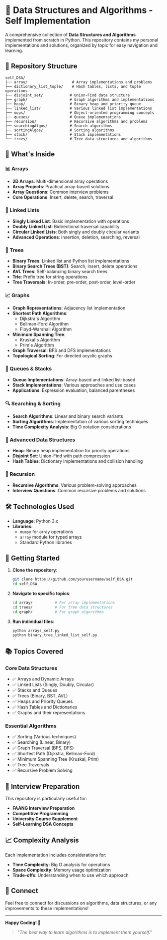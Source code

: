 # 🚀 Data Structures and Algorithms - Self Implementation

A comprehensive collection of **Data Structures and Algorithms** implemented from scratch in Python. This repository contains my personal implementations and solutions, organized by topic for easy navigation and learning.

## 📁 Repository Structure

```
self_DSA/
├── array/                    # Array implementations and problems
├── dictionary_list_tuple/    # Hash tables, lists, and tuple operations
├── disjoint_set/            # Union-Find data structure
├── graph/                   # Graph algorithms and implementations
├── heap/                    # Binary heap and priority queue
├── linked_list/             # Various linked list implementations
├── oops/                    # Object-oriented programming concepts
├── queues/                  # Queue implementations
├── recursion/               # Recursive algorithms and problems
├── searchingAlgos/          # Search algorithms
├── sortingAlgos/            # Sorting algorithms
├── stack/                   # Stack implementations
└── trees/                   # Tree data structures and algorithms
```

## 🎯 What's Inside

### 📊 Arrays
- **2D Arrays**: Multi-dimensional array operations
- **Array Projects**: Practical array-based solutions
- **Array Questions**: Common interview problems
- **Core Operations**: Insert, delete, search, traversal

### 🔗 Linked Lists
- **Singly Linked List**: Basic implementation with operations
- **Doubly Linked List**: Bidirectional traversal capability
- **Circular Linked Lists**: Both singly and doubly circular variants
- **Advanced Operations**: Insertion, deletion, searching, reversal

### 🌳 Trees
- **Binary Trees**: Linked list and Python list implementations
- **Binary Search Trees (BST)**: Search, insert, delete operations
- **AVL Trees**: Self-balancing binary search trees
- **Trie**: Prefix tree for string operations
- **Tree Traversals**: In-order, pre-order, post-order, level-order

### 📈 Graphs
- **Graph Representations**: Adjacency list implementation
- **Shortest Path Algorithms**:
  - Dijkstra's Algorithm
  - Bellman-Ford Algorithm
  - Floyd-Warshall Algorithm
- **Minimum Spanning Tree**:
  - Kruskal's Algorithm
  - Prim's Algorithm
- **Graph Traversal**: BFS and DFS implementations
- **Topological Sorting**: For directed acyclic graphs

### 🔄 Queues & Stacks
- **Queue Implementations**: Array-based and linked list-based
- **Stack Implementations**: Various approaches and use cases
- **Applications**: Expression evaluation, balanced parentheses

### 🔍 Searching & Sorting
- **Search Algorithms**: Linear and binary search variants
- **Sorting Algorithms**: Implementation of various sorting techniques
- **Time Complexity Analysis**: Big O notation considerations

### 🎲 Advanced Data Structures
- **Heap**: Binary heap implementation for priority operations
- **Disjoint Set**: Union-Find with path compression
- **Hash Tables**: Dictionary implementations and collision handling

### 🔄 Recursion
- **Recursive Algorithms**: Various problem-solving approaches
- **Interview Questions**: Common recursive problems and solutions

## 🛠️ Technologies Used

- **Language**: Python 3.x
- **Libraries**: 
  - `numpy` for array operations
  - `array` module for typed arrays
  - Standard Python libraries


## 🚦 Getting Started

1. **Clone the repository**:
   ```bash
   git clone https://github.com/yourusername/self_DSA.git
   cd self_DSA
   ```

2. **Navigate to specific topics**:
   ```bash
   cd array/          # For array implementations
   cd trees/          # For tree data structures
   cd graph/          # For graph algorithms
   ```

3. **Run individual files**:
   ```bash
   python arrays_self.py
   python binary_tree_linked_list_self.py
   ```


## 📚 Topics Covered

### Core Data Structures
- ✅ Arrays and Dynamic Arrays
- ✅ Linked Lists (Singly, Doubly, Circular)
- ✅ Stacks and Queues
- ✅ Trees (Binary, BST, AVL)
- ✅ Heaps and Priority Queues
- ✅ Hash Tables and Dictionaries
- ✅ Graphs and their representations

### Essential Algorithms
- ✅ Sorting (Various techniques)
- ✅ Searching (Linear, Binary)
- ✅ Graph Traversal (BFS, DFS)
- ✅ Shortest Path (Dijkstra, Bellman-Ford)
- ✅ Minimum Spanning Tree (Kruskal, Prim)
- ✅ Tree Traversals
- ✅ Recursive Problem Solving

## 🎯 Interview Preparation

This repository is particularly useful for:
- **FAANG Interview Preparation**
- **Competitive Programming**
- **University Course Supplement**
- **Self-Learning DSA Concepts**

## 📈 Complexity Analysis

Each implementation includes considerations for:
- **Time Complexity**: Big O analysis for operations
- **Space Complexity**: Memory usage optimization
- **Trade-offs**: Understanding when to use which approach

## 🔗 Connect

Feel free to connect for discussions on algorithms, data structures, or any improvements to these implementations!

---

**Happy Coding! 🎉**

> *"The best way to learn algorithms is to implement them yourself."*
